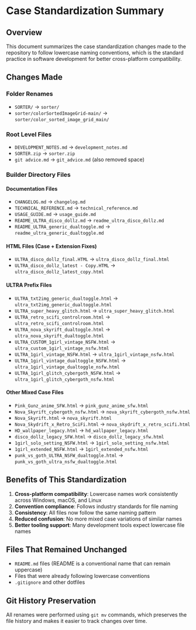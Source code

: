 # Case Standardization Summary

## Overview
This document summarizes the case standardization changes made to the repository to follow lowercase naming conventions, which is the standard practice in software development for better cross-platform compatibility.

## Changes Made

### Folder Renames
- `SORTER/` → `sorter/`
- `sorter/colorSortedImageGrid-main/` → `sorter/color_sorted_image_grid_main/`

### Root Level Files
- `DEVELOPMENT_NOTES.md` → `development_notes.md`
- `SORTER.zip` → `sorter.zip`
- `git advice.md` → `git_advice.md` (also removed space)

### Builder Directory Files

#### Documentation Files
- `CHANGELOG.md` → `changelog.md`
- `TECHNICAL_REFERENCE.md` → `technical_reference.md`
- `USAGE_GUIDE.md` → `usage_guide.md`
- `README_ULTRA_disco_dollz.md` → `readme_ultra_disco_dollz.md`
- `README_ULTRA_generic_dualtoggle.md` → `readme_ultra_generic_dualtoggle.md`

#### HTML Files (Case + Extension Fixes)
- `ULTRA_disco_dollz_final.HTML` → `ultra_disco_dollz_final.html`
- `ULTRA_disco_dollz_latest - Copy.HTML` → `ultra_disco_dollz_latest_copy.html`

#### ULTRA Prefix Files
- `ULTRA_txt2img_generic_dualtoggle.html` → `ultra_txt2img_generic_dualtoggle.html`
- `ULTRA_super_heavy_glitch.html` → `ultra_super_heavy_glitch.html`
- `ULTRA_retro_scifi_controlroom.html` → `ultra_retro_scifi_controlroom.html`
- `ULTRA_nova_skyrift_dualtoggle.html` → `ultra_nova_skyrift_dualtoggle.html`
- `ULTRA_CUSTOM_1girl_vintage_NSFW.html` → `ultra_custom_1girl_vintage_nsfw.html`
- `ULTRA_1girl_vintage_NSFW.html` → `ultra_1girl_vintage_nsfw.html`
- `ULTRA_1girl_vintage_dualtoggle_NSFW.html` → `ultra_1girl_vintage_dualtoggle_nsfw.html`
- `ULTRA_1girl_glitch_cybergoth_NSFW.html` → `ultra_1girl_glitch_cybergoth_nsfw.html`

#### Other Mixed Case Files
- `Pink_Gunz_anime_SFW.html` → `pink_gunz_anime_sfw.html`
- `Nova_Skyrift_cybergoth_nsfw.html` → `nova_skyrift_cybergoth_nsfw.html`
- `Nova_Skyrift.html` → `nova_skyrift.html`
- `Nova_Skydrift_x_Retro_SciFi.html` → `nova_skydrift_x_retro_scifi.html`
- `HD_wallpaper_legacy.html` → `hd_wallpaper_legacy.html`
- `disco_dollz_legacy_SFW.html` → `disco_dollz_legacy_sfw.html`
- `1girl_solo_setting_NSFW.html` → `1girl_solo_setting_nsfw.html`
- `1girl_extended_NSFW.html` → `1girl_extended_nsfw.html`
- `punk_vs_goth_ULTRA_NSFW_dualtoggle.html` → `punk_vs_goth_ultra_nsfw_dualtoggle.html`

## Benefits of This Standardization

1. **Cross-platform compatibility**: Lowercase names work consistently across Windows, macOS, and Linux
2. **Convention compliance**: Follows industry standards for file naming
3. **Consistency**: All files now follow the same naming pattern
4. **Reduced confusion**: No more mixed case variations of similar names
5. **Better tooling support**: Many development tools expect lowercase file names

## Files That Remained Unchanged

- `README.md` files (README is a conventional name that can remain uppercase)
- Files that were already following lowercase conventions
- `.gitignore` and other dotfiles

## Git History Preservation

All renames were performed using `git mv` commands, which preserves the file history and makes it easier to track changes over time.
